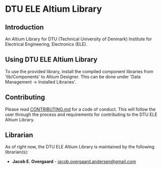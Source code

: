 # DTU ELE Altium Library
## Introduction
An Altium Library for DTU (Technical University of Denmark) Institute for Electrical Engineering, Electronics (ELE).

## Using DTU ELE Altium Library
To use the provided library, install the compiled component libraries from 'lib/Components' to Altium Designer. This can be done under 'Data Management -> Installed Libraries'.

## Contributing
Please read [CONTRIBUTING.md](CONTRIBUTING.md) for a code of conduct. This will follow the user through the process and requirements for contributing to the DTU ELE Altium Library.

## Librarian
As of right now, the DTU ELE Altium Library is maintained by the following librarian(s):

* **Jacob E. Overgaard** - jacob.overgaard.andersen@gmail.com